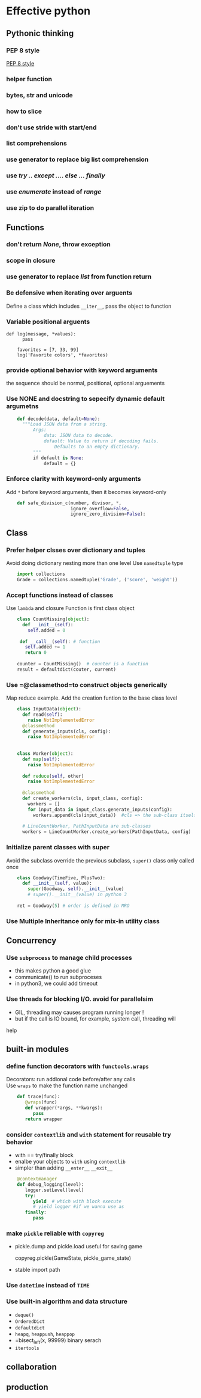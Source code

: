 # Effective python 

## Pythonic thinking ##

### PEP 8 style ###

[PEP 8 style](https://pep8.org/)


### helper function ###


### bytes, str and unicode ###


### how to slice ###


### don't use stride with start/end ###



### list comprehensions ###


### use generator to replace big list comprehension ###




### use *try .. except &#x2026;. else &#x2026; finally* ###




### use *enumerate* instead of *range* ###


### use zip to do parallel iteration ###




## Functions ##




### don't return *None*, throw exception ###




### scope in closure ###




### use generator to replace *list* from function return ###


### Be defensive when iterating over arguents ###

Define a class which includes `__iter__`, pass the object to function 




### Variable positional arguents ###

``` ptyhon
def log(message, *values):
      pass
    
    favorites = [7, 33, 99]
    log('Favorite colors', *favorites)
```



### provide optional behavior with keyword arguments ###

the sequence should be normal, positional, optional arguements 




### Use NONE and docstring to sepecify dynamic default argumetns ###
```python
    def decode(data, default=None):    
      """Load JSON data from a string.
          Args:    
              data: JSON data to decode.
              default: Value to return if decoding fails.
                  Defaults to an empty dictionary.
          """
          if default is None:
              default = {}     
```


### Enforce clarity with keyword-only arguments ###

Add `*` before keyword arguments, then it becomes keyword-only 
```python
    def safe_division_c(number, divisor, *,
                        ignore_overflow=False,
                        ignore_zero_division=False):
```



## Class ##


### Prefer helper clsses over dictionary and tuples ###

Avoid doing dictionary nesting more than one level 
Use `namedtuple` type 
```python
    import collections
    Grade = collections.namedtuple('Grade', ('score', 'weight'))
```


### Accept functions instead of classes ###

Use `lambda` and closure 
Function is first class object 
```python
    class CountMissing(object):
      def __init__(self):
        self.added = 0
    
     def __call__(self): # function
       self.added += 1
       return 0 
    
    counter = CountMissing()  # counter is a function 
    result = defaultdict(couter, current) 
```


### Use =@classmethod=to construct objects generically ###

Map reduce example. 
Add the creation funtion to the base class level 
```python
    class InputData(object):
      def read(self):
        raise NotImplementedError       
      @classmethod
      def generate_inputs(cls, config):
        raise NotImplementedError
    
    
    class Worker(object):
      def map(self):
        raise NotImplementedError
    
      def reduce(self, other)
        raise NotImplementedError
    
      @classmethod
      def create_workers(cls, input_class, config):
        workers = []
        for input_data in input_class.generate_inputs(config):
          workers.append(cls(input_data))  #cls => the sub-class itself 
    
      # LineCountWorker, PathInputData are sub-classes 
      workers = LineCountWorker.create_workers(PathInputData, config)
```

### Initialize parent classes with super ###

Avoid the subclass override the previous subclass, `super()` class only called once 
```python
    class Goodway(TimeFive, PlusTwo):
      def __init__(self, value):
        super(Goodway, self).__init__(value)
        # super().__init__(value) in python 3 
    
    ret = Goodway(5) # order is defined in MRO 
```


### Use Multiple Inheritance only for mix-in utility class ###



## Concurrency ##



### Use `subprocess` to manage child processes ###

-   this makes python a good glue
-   communicate() to run subproceses
-   in python3, we could add timeout




### Use threads for blocking I/O. avoid for parallelsim ###

-   GIL, threading may causes program running longer !
-   but if the call is IO bound, for example, system call, threading will

help 



## built-in modules ##



### define function decorators with `functools.wraps` ###

Decorators: run addional code before/after any calls    
Use `wraps` to make the function name unchanged   
```python
    def trace(func):
       @wraps(func)
       def wrapper(*args, **kwargs):
          pass
       return wrapper
```


### consider `contextlib` and `with` statement for reusable try behavior ###

-   with == try/finally block
-   enalbe your objects to `with` using `contextlib`
-   simpler than adding `__enter__` `__exit__`
```python
    @contextmanager
    def debug_logging(level):
       logger.setLevel(level)
       try:
          yield  # which with block execute 
          # yield logger #if we wanna use as 
       finally:
          pass
```



### make `pickle` reliable with `copyreg` ###

-   pickle.dump and pickle.load useful for saving game

    copyreg.pickle(GameState, pickle_game_state)

-   stable import path



### Use `datetime` instead of `TIME` ###




### Use built-in algorithm and data structure ###

-   `deque()`
-   `OrderedDict`
-   `defaultdict`
-   `heapq`, `heappush`, `heappop`
-   =bisect<sub>left</sub>(x, 99999) binary serach
-   `itertools`



## collaboration ##




## production ##

